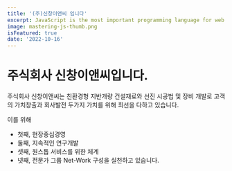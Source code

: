 ```yaml
---
title: '(주)신창이앤씨 입니다'
excerpt: JavaScript is the most important programming language for web development. You probably don't know it well enough!
image: mastering-js-thumb.png
isFeatured: true
date: '2022-10-16'
---
```

# 주식회사 신창이앤씨입니다.

주식회사 신창이앤씨는 친환경형 지반개량 건설재료와 선진 시공법 및 장비 개발로 고객의 가치창출과 회사발전 두가지 가치를 위해 최선을 다하고 있습니다.

이를 위해 
- 첫째, 현장중심경영 
- 둘째, 지속적인 연구개발 
- 셋째, 원스톱 서비스를 위한 체계 
- 넷째, 전문가 그룹 Net-Work 구성을 실천하고 있습니다.


